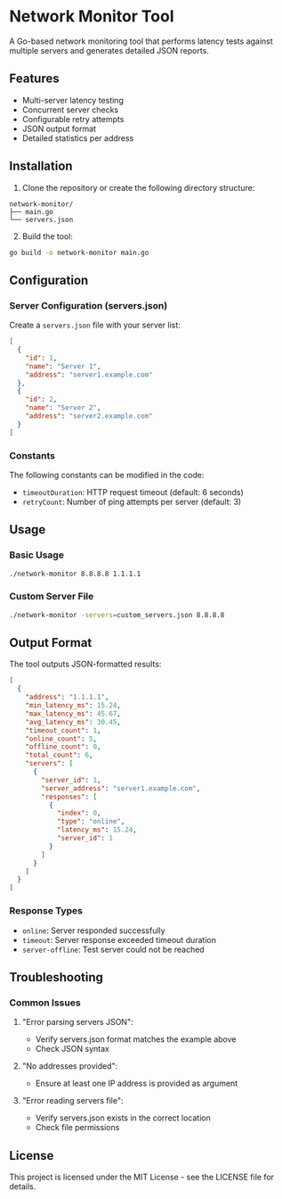 # Network Monitor Tool

A Go-based network monitoring tool that performs latency tests against multiple servers and generates detailed JSON reports.

## Features

- Multi-server latency testing
- Concurrent server checks
- Configurable retry attempts
- JSON output format
- Detailed statistics per address

## Installation

1. Clone the repository or create the following directory structure:
```
network-monitor/
├── main.go
└── servers.json
```

2. Build the tool:
```bash
go build -o network-monitor main.go
```

## Configuration

### Server Configuration (servers.json)

Create a `servers.json` file with your server list:

```json
[
  {
    "id": 1,
    "name": "Server 1",
    "address": "server1.example.com"
  },
  {
    "id": 2,
    "name": "Server 2",
    "address": "server2.example.com"
  }
]
```

### Constants

The following constants can be modified in the code:
- `timeoutDuration`: HTTP request timeout (default: 6 seconds)
- `retryCount`: Number of ping attempts per server (default: 3)

## Usage

### Basic Usage

```bash
./network-monitor 8.8.8.8 1.1.1.1
```

### Custom Server File

```bash
./network-monitor -servers=custom_servers.json 8.8.8.8
```

## Output Format

The tool outputs JSON-formatted results:

```json
[
  {
    "address": "1.1.1.1",
    "min_latency_ms": 15.24,
    "max_latency_ms": 45.67,
    "avg_latency_ms": 30.45,
    "timeout_count": 1,
    "online_count": 5,
    "offline_count": 0,
    "total_count": 6,
    "servers": [
      {
        "server_id": 1,
        "server_address": "server1.example.com",
        "responses": [
          {
            "index": 0,
            "type": "online",
            "latency_ms": 15.24,
            "server_id": 1
          }
        ]
      }
    ]
  }
]
```

### Response Types

- `online`: Server responded successfully
- `timeout`: Server response exceeded timeout duration
- `server-offline`: Test server could not be reached

## Troubleshooting

### Common Issues

1. "Error parsing servers JSON":
   - Verify servers.json format matches the example above
   - Check JSON syntax

2. "No addresses provided":
   - Ensure at least one IP address is provided as argument

3. "Error reading servers file":
   - Verify servers.json exists in the correct location
   - Check file permissions

## License

This project is licensed under the MIT License - see the LICENSE file for details.